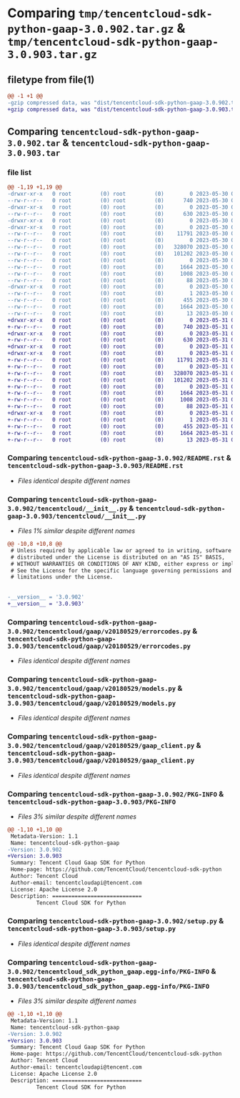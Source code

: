 # Comparing `tmp/tencentcloud-sdk-python-gaap-3.0.902.tar.gz` & `tmp/tencentcloud-sdk-python-gaap-3.0.903.tar.gz`

## filetype from file(1)

```diff
@@ -1 +1 @@
-gzip compressed data, was "dist/tencentcloud-sdk-python-gaap-3.0.902.tar", last modified: Tue May 30 00:23:51 2023, max compression
+gzip compressed data, was "dist/tencentcloud-sdk-python-gaap-3.0.903.tar", last modified: Wed May 31 02:12:07 2023, max compression
```

## Comparing `tencentcloud-sdk-python-gaap-3.0.902.tar` & `tencentcloud-sdk-python-gaap-3.0.903.tar`

### file list

```diff
@@ -1,19 +1,19 @@
-drwxr-xr-x   0 root         (0) root         (0)        0 2023-05-30 00:23:51.000000 tencentcloud-sdk-python-gaap-3.0.902/
--rw-r--r--   0 root         (0) root         (0)      740 2023-05-30 00:23:51.000000 tencentcloud-sdk-python-gaap-3.0.902/README.rst
-drwxr-xr-x   0 root         (0) root         (0)        0 2023-05-30 00:23:51.000000 tencentcloud-sdk-python-gaap-3.0.902/tencentcloud/
--rw-r--r--   0 root         (0) root         (0)      630 2023-05-30 00:23:51.000000 tencentcloud-sdk-python-gaap-3.0.902/tencentcloud/__init__.py
-drwxr-xr-x   0 root         (0) root         (0)        0 2023-05-30 00:23:51.000000 tencentcloud-sdk-python-gaap-3.0.902/tencentcloud/gaap/
-drwxr-xr-x   0 root         (0) root         (0)        0 2023-05-30 00:23:51.000000 tencentcloud-sdk-python-gaap-3.0.902/tencentcloud/gaap/v20180529/
--rw-r--r--   0 root         (0) root         (0)    11791 2023-05-30 00:23:51.000000 tencentcloud-sdk-python-gaap-3.0.902/tencentcloud/gaap/v20180529/errorcodes.py
--rw-r--r--   0 root         (0) root         (0)        0 2023-05-30 00:23:51.000000 tencentcloud-sdk-python-gaap-3.0.902/tencentcloud/gaap/v20180529/__init__.py
--rw-r--r--   0 root         (0) root         (0)   328070 2023-05-30 00:23:51.000000 tencentcloud-sdk-python-gaap-3.0.902/tencentcloud/gaap/v20180529/models.py
--rw-r--r--   0 root         (0) root         (0)   101202 2023-05-30 00:23:51.000000 tencentcloud-sdk-python-gaap-3.0.902/tencentcloud/gaap/v20180529/gaap_client.py
--rw-r--r--   0 root         (0) root         (0)        0 2023-05-30 00:23:51.000000 tencentcloud-sdk-python-gaap-3.0.902/tencentcloud/gaap/__init__.py
--rw-r--r--   0 root         (0) root         (0)     1664 2023-05-30 00:23:51.000000 tencentcloud-sdk-python-gaap-3.0.902/PKG-INFO
--rw-r--r--   0 root         (0) root         (0)     1008 2023-05-30 00:23:51.000000 tencentcloud-sdk-python-gaap-3.0.902/setup.py
--rw-r--r--   0 root         (0) root         (0)       88 2023-05-30 00:23:51.000000 tencentcloud-sdk-python-gaap-3.0.902/setup.cfg
-drwxr-xr-x   0 root         (0) root         (0)        0 2023-05-30 00:23:51.000000 tencentcloud-sdk-python-gaap-3.0.902/tencentcloud_sdk_python_gaap.egg-info/
--rw-r--r--   0 root         (0) root         (0)        1 2023-05-30 00:23:51.000000 tencentcloud-sdk-python-gaap-3.0.902/tencentcloud_sdk_python_gaap.egg-info/dependency_links.txt
--rw-r--r--   0 root         (0) root         (0)      455 2023-05-30 00:23:51.000000 tencentcloud-sdk-python-gaap-3.0.902/tencentcloud_sdk_python_gaap.egg-info/SOURCES.txt
--rw-r--r--   0 root         (0) root         (0)     1664 2023-05-30 00:23:51.000000 tencentcloud-sdk-python-gaap-3.0.902/tencentcloud_sdk_python_gaap.egg-info/PKG-INFO
--rw-r--r--   0 root         (0) root         (0)       13 2023-05-30 00:23:51.000000 tencentcloud-sdk-python-gaap-3.0.902/tencentcloud_sdk_python_gaap.egg-info/top_level.txt
+drwxr-xr-x   0 root         (0) root         (0)        0 2023-05-31 02:12:07.000000 tencentcloud-sdk-python-gaap-3.0.903/
+-rw-r--r--   0 root         (0) root         (0)      740 2023-05-31 02:12:07.000000 tencentcloud-sdk-python-gaap-3.0.903/README.rst
+drwxr-xr-x   0 root         (0) root         (0)        0 2023-05-31 02:12:07.000000 tencentcloud-sdk-python-gaap-3.0.903/tencentcloud/
+-rw-r--r--   0 root         (0) root         (0)      630 2023-05-31 02:12:07.000000 tencentcloud-sdk-python-gaap-3.0.903/tencentcloud/__init__.py
+drwxr-xr-x   0 root         (0) root         (0)        0 2023-05-31 02:12:07.000000 tencentcloud-sdk-python-gaap-3.0.903/tencentcloud/gaap/
+drwxr-xr-x   0 root         (0) root         (0)        0 2023-05-31 02:12:07.000000 tencentcloud-sdk-python-gaap-3.0.903/tencentcloud/gaap/v20180529/
+-rw-r--r--   0 root         (0) root         (0)    11791 2023-05-31 02:12:07.000000 tencentcloud-sdk-python-gaap-3.0.903/tencentcloud/gaap/v20180529/errorcodes.py
+-rw-r--r--   0 root         (0) root         (0)        0 2023-05-31 02:12:07.000000 tencentcloud-sdk-python-gaap-3.0.903/tencentcloud/gaap/v20180529/__init__.py
+-rw-r--r--   0 root         (0) root         (0)   328070 2023-05-31 02:12:07.000000 tencentcloud-sdk-python-gaap-3.0.903/tencentcloud/gaap/v20180529/models.py
+-rw-r--r--   0 root         (0) root         (0)   101202 2023-05-31 02:12:07.000000 tencentcloud-sdk-python-gaap-3.0.903/tencentcloud/gaap/v20180529/gaap_client.py
+-rw-r--r--   0 root         (0) root         (0)        0 2023-05-31 02:12:07.000000 tencentcloud-sdk-python-gaap-3.0.903/tencentcloud/gaap/__init__.py
+-rw-r--r--   0 root         (0) root         (0)     1664 2023-05-31 02:12:07.000000 tencentcloud-sdk-python-gaap-3.0.903/PKG-INFO
+-rw-r--r--   0 root         (0) root         (0)     1008 2023-05-31 02:12:07.000000 tencentcloud-sdk-python-gaap-3.0.903/setup.py
+-rw-r--r--   0 root         (0) root         (0)       88 2023-05-31 02:12:07.000000 tencentcloud-sdk-python-gaap-3.0.903/setup.cfg
+drwxr-xr-x   0 root         (0) root         (0)        0 2023-05-31 02:12:07.000000 tencentcloud-sdk-python-gaap-3.0.903/tencentcloud_sdk_python_gaap.egg-info/
+-rw-r--r--   0 root         (0) root         (0)        1 2023-05-31 02:12:07.000000 tencentcloud-sdk-python-gaap-3.0.903/tencentcloud_sdk_python_gaap.egg-info/dependency_links.txt
+-rw-r--r--   0 root         (0) root         (0)      455 2023-05-31 02:12:07.000000 tencentcloud-sdk-python-gaap-3.0.903/tencentcloud_sdk_python_gaap.egg-info/SOURCES.txt
+-rw-r--r--   0 root         (0) root         (0)     1664 2023-05-31 02:12:07.000000 tencentcloud-sdk-python-gaap-3.0.903/tencentcloud_sdk_python_gaap.egg-info/PKG-INFO
+-rw-r--r--   0 root         (0) root         (0)       13 2023-05-31 02:12:07.000000 tencentcloud-sdk-python-gaap-3.0.903/tencentcloud_sdk_python_gaap.egg-info/top_level.txt
```

### Comparing `tencentcloud-sdk-python-gaap-3.0.902/README.rst` & `tencentcloud-sdk-python-gaap-3.0.903/README.rst`

 * *Files identical despite different names*

### Comparing `tencentcloud-sdk-python-gaap-3.0.902/tencentcloud/__init__.py` & `tencentcloud-sdk-python-gaap-3.0.903/tencentcloud/__init__.py`

 * *Files 1% similar despite different names*

```diff
@@ -10,8 +10,8 @@
 # Unless required by applicable law or agreed to in writing, software
 # distributed under the License is distributed on an "AS IS" BASIS,
 # WITHOUT WARRANTIES OR CONDITIONS OF ANY KIND, either express or implied.
 # See the License for the specific language governing permissions and
 # limitations under the License.
 
 
-__version__ = '3.0.902'
+__version__ = '3.0.903'
```

### Comparing `tencentcloud-sdk-python-gaap-3.0.902/tencentcloud/gaap/v20180529/errorcodes.py` & `tencentcloud-sdk-python-gaap-3.0.903/tencentcloud/gaap/v20180529/errorcodes.py`

 * *Files identical despite different names*

### Comparing `tencentcloud-sdk-python-gaap-3.0.902/tencentcloud/gaap/v20180529/models.py` & `tencentcloud-sdk-python-gaap-3.0.903/tencentcloud/gaap/v20180529/models.py`

 * *Files identical despite different names*

### Comparing `tencentcloud-sdk-python-gaap-3.0.902/tencentcloud/gaap/v20180529/gaap_client.py` & `tencentcloud-sdk-python-gaap-3.0.903/tencentcloud/gaap/v20180529/gaap_client.py`

 * *Files identical despite different names*

### Comparing `tencentcloud-sdk-python-gaap-3.0.902/PKG-INFO` & `tencentcloud-sdk-python-gaap-3.0.903/PKG-INFO`

 * *Files 3% similar despite different names*

```diff
@@ -1,10 +1,10 @@
 Metadata-Version: 1.1
 Name: tencentcloud-sdk-python-gaap
-Version: 3.0.902
+Version: 3.0.903
 Summary: Tencent Cloud Gaap SDK for Python
 Home-page: https://github.com/TencentCloud/tencentcloud-sdk-python
 Author: Tencent Cloud
 Author-email: tencentcloudapi@tencent.com
 License: Apache License 2.0
 Description: ============================
         Tencent Cloud SDK for Python
```

### Comparing `tencentcloud-sdk-python-gaap-3.0.902/setup.py` & `tencentcloud-sdk-python-gaap-3.0.903/setup.py`

 * *Files identical despite different names*

### Comparing `tencentcloud-sdk-python-gaap-3.0.902/tencentcloud_sdk_python_gaap.egg-info/PKG-INFO` & `tencentcloud-sdk-python-gaap-3.0.903/tencentcloud_sdk_python_gaap.egg-info/PKG-INFO`

 * *Files 3% similar despite different names*

```diff
@@ -1,10 +1,10 @@
 Metadata-Version: 1.1
 Name: tencentcloud-sdk-python-gaap
-Version: 3.0.902
+Version: 3.0.903
 Summary: Tencent Cloud Gaap SDK for Python
 Home-page: https://github.com/TencentCloud/tencentcloud-sdk-python
 Author: Tencent Cloud
 Author-email: tencentcloudapi@tencent.com
 License: Apache License 2.0
 Description: ============================
         Tencent Cloud SDK for Python
```

